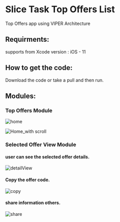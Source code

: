 # Slice Task Top Offers List

Top Offers app using VIPER Architecture

## Requirments:
 supports from Xcode version : iOS - 11
 
## How to get the code:
 Download the code or take a pull and then run. 

## Modules:

### Top Offers Module
![home](https://user-images.githubusercontent.com/35597140/98060216-1657fb80-1e6f-11eb-93cb-d9ff47700857.png)

![Home_with scroll](https://user-images.githubusercontent.com/35597140/98060213-1526ce80-1e6f-11eb-9c15-23eb47194ddc.png)

### Selected Offer View Module

 #### user can see the selected offer details.
  ![detailView](https://user-images.githubusercontent.com/35597140/98060211-13f5a180-1e6f-11eb-8272-85a7fe7d0c55.png)
  
 #### Copy the offer code.
![copy](https://user-images.githubusercontent.com/35597140/98060192-0c35fd00-1e6f-11eb-8bae-36a3de363f78.png)

 #### share information others.
![share](https://user-images.githubusercontent.com/35597140/98060218-16f09200-1e6f-11eb-9085-b503b17ede6e.png)
